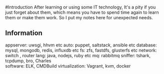 #Introduction
After learning or using some IT technology, It's a pity if you just forget about
 them, which means you have to spend time again to learn them  or make them work.
So I put my notes here for unexpected needs.


## Information
appserver: uwsgi, hhvm etc
auto: puppet, saltstack, ansible etc
database: mysql, mongodb, redis, influxdb etc
fs: zfs, fastdfs, glusterfs etc
network: switch , router 
lang: java, nodejs, ruby etc
mq: rabbitmq
sniffer: tshark, tcpdump, bro, Charles  
software: ELK, CMDBuild 
virtualization: Vagrant, kvm, docker 

